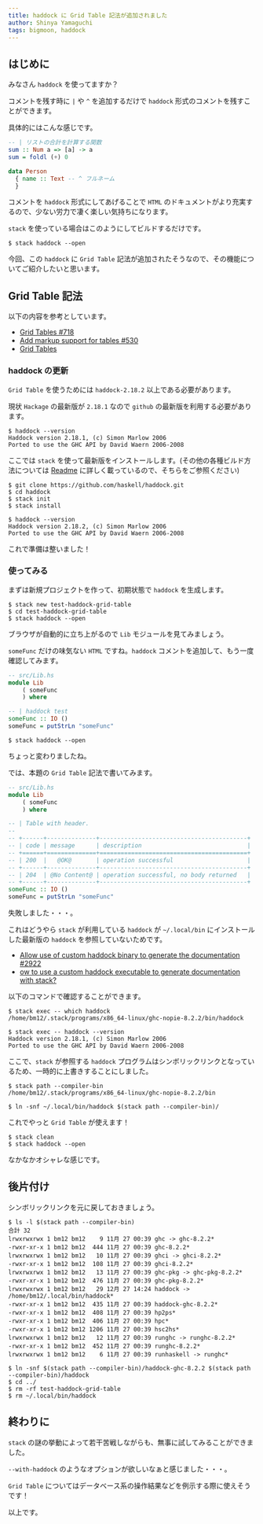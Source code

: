 ```yaml
---
title: haddock に Grid Table 記法が追加されました
author: Shinya Yamaguchi
tags: bigmoon, haddock
---
```


## はじめに

みなさん `haddock` を使ってますか？

コメントを残す時に `|` や `^` を追加するだけで `haddock` 形式のコメントを残すことができます。

具体的にはこんな感じです。

```haskell
-- | リストの合計を計算する関数
sum :: Num a => [a] -> a
sum = foldl (+) 0

data Person
  { name :: Text -- ^ フルネーム
  }
```

コメントを `haddock` 形式にしてあげることで `HTML` のドキュメントがより充実するので、少ない労力で凄く楽しい気持ちになります。

`stack` を使っている場合はこのようにしてビルドするだけです。

```shell
$ stack haddock --open
```

今回、この `haddock` に `Grid Table` 記法が追加されたそうなので、その機能についてご紹介したいと思います。

<!--more-->

## Grid Table 記法

以下の内容を参考としています。

- [Grid Tables #718](https://github.com/haskell/haddock/pull/718)
- [Add markup support for tables #530](https://github.com/haskell/haddock/issues/530)
- [Grid Tables](http://haskell-haddock.readthedocs.io/en/latest/markup.html#grid-tables)

### haddock の更新

`Grid Table` を使うためには `haddock-2.18.2` 以上である必要があります。

現状 `Hackage` の最新版が `2.18.1` なので `github` の最新版を利用する必要があります。

```shell
$ haddock --version
Haddock version 2.18.1, (c) Simon Marlow 2006
Ported to use the GHC API by David Waern 2006-2008
```

ここでは `stack` を使って最新版をインストールします。(その他の各種ビルド方法については [Readme](https://github.com/haskell/haddock#hacking) に詳しく載っているので、そちらをご参照ください)

```shell
$ git clone https://github.com/haskell/haddock.git
$ cd haddock
$ stack init
$ stack install

$ haddock --version
Haddock version 2.18.2, (c) Simon Marlow 2006
Ported to use the GHC API by David Waern 2006-2008
```

これで準備は整いました！

### 使ってみる

まずは新規プロジェクトを作って、初期状態で `haddock` を生成します。

```shell
$ stack new test-haddock-grid-table
$ cd test-haddock-grid-table
$ stack haddock --open
```

ブラウザが自動的に立ち上がるので `Lib` モジュールを見てみましょう。

`someFunc` だけの味気ない `HTML` ですね。`haddock` コメントを追加して、もう一度確認してみます。

```haskell
-- src/Lib.hs
module Lib
    ( someFunc
    ) where

-- | haddock test
someFunc :: IO ()
someFunc = putStrLn "someFunc"
```

```shell
$ stack haddock --open
```

ちょっと変わりましたね。

では、本題の `Grid Table` 記法で書いてみます。

```haskell
-- src/Lib.hs
module Lib
    ( someFunc
    ) where

-- | Table with header.
--
-- +------+--------------+------------------------------------------+
-- | code | message      | description                              |
-- +======+==============+==========================================+
-- | 200  |   @OK@       | operation successful                     |
-- +------+--------------+------------------------------------------+
-- | 204  | @No Content@ | operation successful, no body returned   |
-- +------+--------------+------------------------------------------+
someFunc :: IO ()
someFunc = putStrLn "someFunc"
```

失敗しました・・・。

これはどうやら `stack` が利用している `haddock` が `~/.local/bin` にインストールした最新版の `haddock` を参照していないためです。

- [Allow use of custom haddock binary to generate the documentation #2922](https://github.com/commercialhaskell/stack/issues/2922)
- [ow to use a custom haddock executable to generate documentation with stack?](https://stackoverflow.com/questions/41628606/how-to-use-a-custom-haddock-executable-to-generate-documentation-with-stack)

以下のコマンドで確認することができます。

```shell
$ stack exec -- which haddock
/home/bm12/.stack/programs/x86_64-linux/ghc-nopie-8.2.2/bin/haddock

$ stack exec -- haddock --version
Haddock version 2.18.1, (c) Simon Marlow 2006
Ported to use the GHC API by David Waern 2006-2008
```

ここで、`stack` が参照する `haddock` プログラムはシンボリックリンクとなっているため、一時的に上書きすることにしました。

```shell
$ stack path --compiler-bin
/home/bm12/.stack/programs/x86_64-linux/ghc-nopie-8.2.2/bin

$ ln -snf ~/.local/bin/haddock $(stack path --compiler-bin)/
```

これでやっと `Grid Table` が使えます！

```shell
$ stack clean
$ stack haddock --open
```

なかなかオシャレな感じです。

## 後片付け

シンボリックリンクを元に戻しておきましょう。

```shell
$ ls -l $(stack path --compiler-bin)
合計 32
lrwxrwxrwx 1 bm12 bm12    9 11月 27 00:39 ghc -> ghc-8.2.2*
-rwxr-xr-x 1 bm12 bm12  444 11月 27 00:39 ghc-8.2.2*
lrwxrwxrwx 1 bm12 bm12   10 11月 27 00:39 ghci -> ghci-8.2.2*
-rwxr-xr-x 1 bm12 bm12  108 11月 27 00:39 ghci-8.2.2*
lrwxrwxrwx 1 bm12 bm12   13 11月 27 00:39 ghc-pkg -> ghc-pkg-8.2.2*
-rwxr-xr-x 1 bm12 bm12  476 11月 27 00:39 ghc-pkg-8.2.2*
lrwxrwxrwx 1 bm12 bm12   29 12月 27 14:24 haddock -> /home/bm12/.local/bin/haddock*
-rwxr-xr-x 1 bm12 bm12  435 11月 27 00:39 haddock-ghc-8.2.2*
-rwxr-xr-x 1 bm12 bm12  408 11月 27 00:39 hp2ps*
-rwxr-xr-x 1 bm12 bm12  406 11月 27 00:39 hpc*
-rwxr-xr-x 1 bm12 bm12 1206 11月 27 00:39 hsc2hs*
lrwxrwxrwx 1 bm12 bm12   12 11月 27 00:39 runghc -> runghc-8.2.2*
-rwxr-xr-x 1 bm12 bm12  452 11月 27 00:39 runghc-8.2.2*
lrwxrwxrwx 1 bm12 bm12    6 11月 27 00:39 runhaskell -> runghc*

$ ln -snf $(stack path --compiler-bin)/haddock-ghc-8.2.2 $(stack path --compiler-bin)/haddock
$ cd ../
$ rm -rf test-haddock-grid-table
$ rm ~/.local/bin/haddock
```

## 終わりに

`stack` の謎の挙動によって若干苦戦しながらも、無事に試してみることができました。

`--with-haddock` のようなオプションが欲しいなぁと感じました・・・。

`Grid Table` についてはデータベース系の操作結果などを例示する際に使えそうです！

以上です。